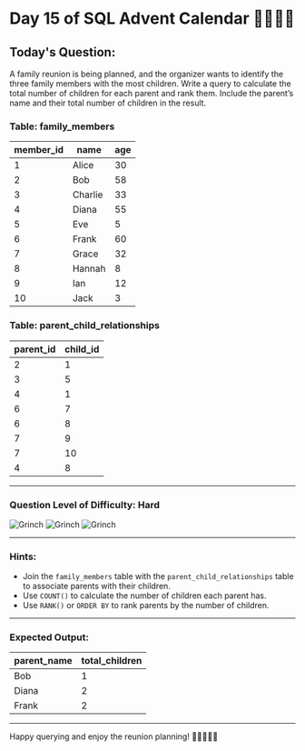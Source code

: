 # Day 15 of SQL Advent Calendar 👨‍👩‍👧‍👦

## Today's Question:
A family reunion is being planned, and the organizer wants to identify the three family members with the most children. Write a query to calculate the total number of children for each parent and rank them. Include the parent’s name and their total number of children in the result.

### **Table: family_members**
| member_id | name   | age |
|------------|---------|-----|
| 1          | Alice   | 30  |
| 2          | Bob     | 58  |
| 3          | Charlie | 33  |
| 4          | Diana   | 55  |
| 5          | Eve     | 5   |
| 6          | Frank   | 60  |
| 7          | Grace   | 32  |
| 8          | Hannah  | 8   |
| 9          | Ian      | 12  |
| 10         | Jack     | 3   |

### **Table: parent_child_relationships**
| parent_id | child_id |
|------------|----------|
| 2          | 1        |
| 3          | 5        |
| 4          | 1        |
| 6          | 7        |
| 6          | 8        |
| 7          | 9        |
| 7          | 10       |
| 4          | 8        |

---

### **Question Level of Difficulty:** **Hard**
![Grinch](https://www.sqlcalendar.com/grinch.svg) ![Grinch](https://www.sqlcalendar.com/grinch.svg) ![Grinch](https://www.sqlcalendar.com/grinch.svg)

---

### **Hints:**
- Join the `family_members` table with the `parent_child_relationships` table to associate parents with their children.
- Use `COUNT()` to calculate the number of children each parent has.
- Use `RANK()` or `ORDER BY` to rank parents by the number of children.

---

### **Expected Output:**
| parent_name | total_children |
|--------------|----------------|
| Bob          | 1              |
| Diana         | 2              |
| Frank         | 2              |

---

Happy querying and enjoy the reunion planning! 🧑‍👩‍👧‍👦✨
